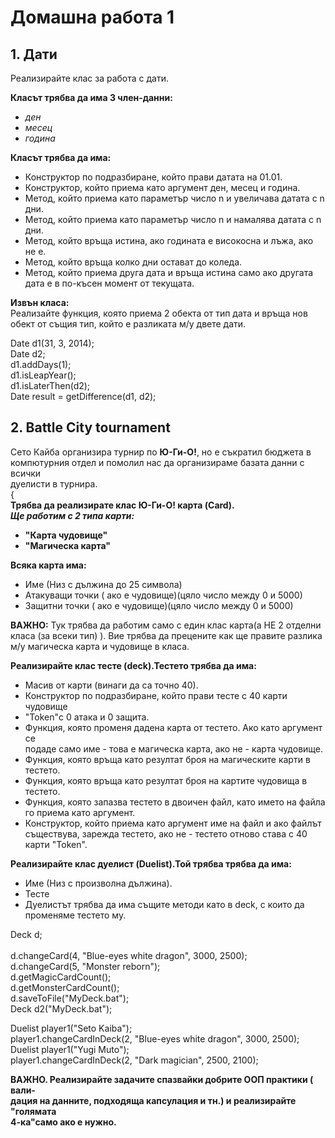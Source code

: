 # Домашна работа 1

## 1. Дати
Реализирайте клас за работа с дати.</br>

__Класът трябва да има 3 член-данни:__</br>
 - *ден*
 - *месец*
 - *година* 
 
__Класът трябва да има:__
- Конструктор по подразбиране, който прави датата на 01.01.
- Конструктор, който приема като аргумент ден, месец и година.
- Метод, който приема като параметър число n и увеличава датата с n дни.
- Метод, който приема като параметър число n и намалява датата с n дни.
- Метод, който връща истина, ако годината е високосна и лъжа, ако не е.
- Метод, който връща колко дни остават до коледа.
- Метод, който приема друга дата и връща истина само ако другата дата 
  е в по-късен момент от текущата.

__Извън класа:__ </br>
Реализайте функция, която приема 2 обекта от тип дата и
връща нов обект от същия тип, който е разликата м/у двете дати.</br>

Date d1(31, 3, 2014);</br>
Date d2;</br>
d1.addDays(1);</br>
d1.isLeapYear();</br>
d1.isLaterThen(d2);</br>
Date result = getDifference(d1, d2);</br>

## 2. Battle City tournament

Сето Кайба организира турнир по __Ю-Ги-О!__, но е съкратил бюджета в </br>
компютурния отдел и помолил нас да организираме базата данни с всички<br>
дуелисти в турнира.</br>
{</br>
__Трябва да реализирате клас Ю-Ги-О! карта (Card).__</br>
*__Ще работим с 2 типа карти:__* 
- __"Карта чудовище"__
- __"Магическа карта"__

__Всяка карта има:__ </br>
- Име (Низ с дължина до 25 символа)
- Атакуващи точки ( ако е чудовище)(цяло число между 0 и 5000)
- Защитни точки ( ако е чудовище)(цяло число между 0 и 5000) </br>

__ВАЖНО:__ Тук трябва да работим само с един клас карта(а НЕ 2 отделни </br>
класа (за всеки тип) ). Вие трябва да прецените как ще правите разлика </br>
м/у магическа карта и чудовище в класа. </br>

__Реализирайте клас тесте (deck).Тестето трябва да има:__</br>
- Масив от карти (винаги да са точно 40).
- Конструктор по подразбиране, който прави тесте с 40 карти чудовище
- "Token"с 0 атака и 0 защита.
- Функция, която променя дадена карта от тестето. Ако като аргумент се </br>
подаде само име - това е магическа карта, ако не - карта чудовище.</br>
- Функция, която връща като резултат броя на магическите карти в тестето.</br>
- Функция, която връща като резултат броя на картите чудовища в тестето.</br>
- Функция, която запазва тестето в двоичен файл, като името на файла го
приема като аргумент.</br>
- Конструктор, който приема като аргумент име на файл и ако файлът</br>
съществува, зарежда тестето, ако не - тестето отново става с 40 карти "Token".</br>

__Реализирайте клас дуелист (Duelist).Той трябва трябва да има:__ </br>
- Име (Низ с произволна дължина).
- Тесте
- Дуелистът трябва да има същите методи като в deck, с които да променяме тестето му.

Deck d; </br>             
d.changeCard(4, "Blue-eyes white dragon", 3000, 2500);</br>
d.changeCard(5, "Monster reborn");</br>
d.getMagicCardCount();</br>
d.getMonsterCardCount();</br>
d.saveToFile("MyDeck.bat");</br>
Deck d2("MyDeck.bat");</br>

Duelist player1("Seto Kaiba");</br>
player1.changeCardInDeck(2, "Blue-eyes white dragon", 3000, 2500);</br>
Duelist player1("Yugi Muto");</br>
player1.changeCardInDeck(2, "Dark magician", 2500, 2100);</br>

__ВАЖНО. Реализирайте задачите спазвайки добрите ООП практики ( вали-</br>
дация на данните, подходяща капсулация и тн.) и реализирайте "голямата</br>
4-ка"само ако е нужно.__</br>
